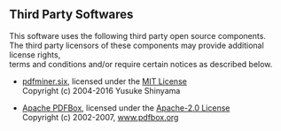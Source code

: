 ## Third Party Softwares

This software uses the following third party open source components.  
The third party licensors of these components may provide additional license rights,  
terms and conditions and/or require certain notices as described below.

* [pdfminer.six](https://github.com/pdfminer/pdfminer.six), licensed under the [MIT License](https://github.com/pdfminer/pdfminer.six/blob/develop/LICENSE)  
  Copyright (c) 2004-2016  Yusuke Shinyama <yusuke at shinyama dot jp>
  
* [Apache PDFBox](https://github.com/apache/pdfbox), licensed under the [Apache-2.0 License](https://github.com/apache/pdfbox/blob/trunk/LICENSE.txt)  
  Copyright (c) 2002-2007, www.pdfbox.org